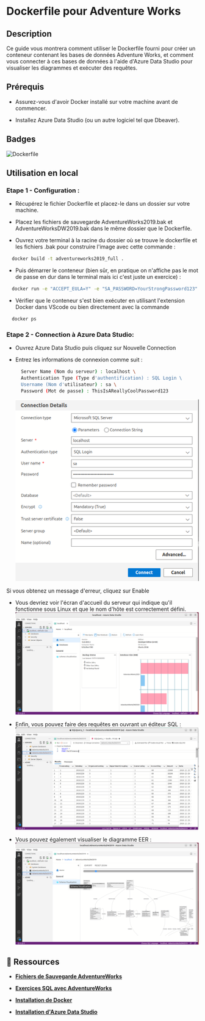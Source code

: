 
#  Dockerfile pour Adventure Works

## Description

Ce guide vous montrera comment utiliser le Dockerfile fourni pour créer un conteneur contenant les bases de données Adventure Works, et comment vous connecter à ces bases de données à l'aide d'Azure Data Studio pour visualiser les diagrammes et exécuter des requêtes.

## Prérequis

- Assurez-vous d'avoir Docker installé sur votre machine avant de commencer.

- Installez Azure Data Studio (ou un autre logiciel tel que Dbeaver).


## Badges

![Dockerfile](https://img.shields.io/badge/Dockerfile-Exists-brightgreen)


## Utilisation en local

### Etape 1 - Configuration :

- Récupérez le fichier Dockerfile et placez-le dans un dossier sur votre machine.

- Placez les fichiers de sauvegarde AdventureWorks2019.bak et AdventureWorksDW2019.bak dans le même dossier que le Dockerfile.

- Ouvrez votre terminal à la racine du dossier où se trouve le dockerfile et les fichiers .bak pour construire l'image avec cette commande :
```bash
  docker build -t adventureworks2019_full .
```

- Puis démarrer le conteneur (bien sûr, en pratique on n'affiche pas le mot de passe en dur dans le terminal mais ici c'est juste un exercice) :
```bash
  docker run -e "ACCEPT_EULA=Y" -e "SA_PASSWORD=YourStrongPassword123" -p 1433:1433 -d adventureworks2019_full
```

- Vérifier que le conteneur s'est bien exécuter en utilisant l'extension Docker dans VScode ou bien directement avec la commande 
```bash
  docker ps
```


### Etape 2 - Connection à Azure Data Studio: 

- Ouvrez Azure Data Studio puis cliquez sur Nouvelle Connection 

- Entrez les informations de connexion comme suit :
  ```bash
    Server Name (Nom du serveur) : localhost \
    Authentication Type (Type d'authentification) : SQL Login \
    Username (Nom d'utilisateur) : sa \
    Password (Mot de passe) : ThisIsAReallyCoolPassword123
  ```
  ![](screenshots/login)
  
Si vous obtenez un message d'erreur, cliquez sur Enable 

- Vous devriez voir l'écran d'accueil du serveur qui indique qu'il fonctionne sous Linux et que le nom d'hôte est correctement défini.
  ![](screenshots/home)

- Enfin, vous pouvez faire des requêtes en ouvrant un éditeur SQL : 
  ![](screenshots/query)

- Vous pouvez également visualiser le diagramme EER :
  ![](screenshots/diagramme)

## 🔗 Ressources

- [**Fichiers de Sauvegarde AdventureWorks**](https://learn.microsoft.com/fr-fr/sql/samples/adventureworks-install-configure?view=sql-server-ver16&tabs=ssms)
  
- [**Exercices SQL avec AdventureWorks**](https://www.w3resource.com/sql-exercises/adventureworks/adventureworks-exercises.php#SQLEDITOR)

- [**Installation de Docker**](https://docs.docker.com/engine/install/ubuntu/)

- [**Installation d'Azure Data Studio**](https://learn.microsoft.com/en-us/sql/azure-data-studio/download-azure-data-studio?view=sql-server-ver16&tabs=redhat-install%2Credhat-uninstall)